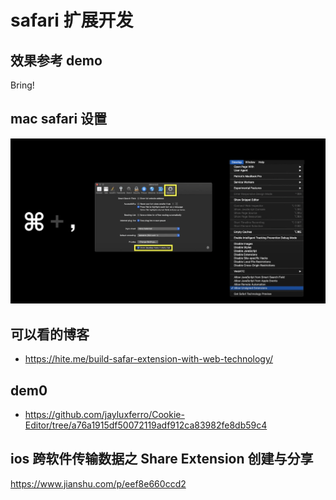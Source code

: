 # safari 扩展开发

## 效果参考 demo

Bring!

## mac safari 设置

![safari设置](./img/set_safari.png)

## 可以看的博客

- https://hite.me/build-safar-extension-with-web-technology/

## dem0

- https://github.com/jayluxferro/Cookie-Editor/tree/a76a1915df50072119adf912ca83982fe8db59c4

## ios 跨软件传输数据之 Share Extension 创建与分享

https://www.jianshu.com/p/eef8e660ccd2

